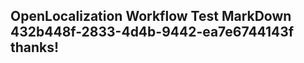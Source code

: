 <properties
ms.topic="hero-topic1"
ms.test1="hero-topic"
ms.test2="test"/>

## OpenLocalization Workflow Test MarkDown 432b448f-2833-4d4b-9442-ea7e6744143f thanks!
